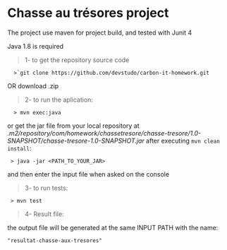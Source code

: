 # Chasse au trésores project


The project use maven for project build, and tested with Junit 4

Java 1.8 is required

>1- to get the repository source code

````
  >`git clone https://github.com/devstudo/carbon-it-homework.git
````

OR download .zip 

>2- to run the aplication:

 
````
  > mvn exec:java
````

or get the jar file from your local repository at 
*.m2/repository/com/homework/chassetresore/chasse-tresore/1.0-SNAPSHOT/chasse-tresore-1.0-SNAPSHOT.jar*
after executing ```mvn clean install```:

``````
 > java -jar <PATH_TO_YOUR_JAR>
``````

and then enter the input file when asked on the console


>3- to run tests:

``````
 > mvn test
``````

>4- Result file:

the output file will be generated at the same INPUT PATH with the name:

```
"resultat-chasse-aux-tresores"
```



